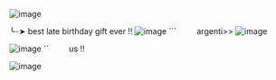 ![image](https://github.com/vampire-cheshire/vampire-cheshire/assets/161101501/67acd4ff-59ad-4efb-8924-c3c832a014f9)

╰┈➤ best late birthday gift ever !!
![image](https://github.com/vampire-cheshire/vampire-cheshire/assets/161101501/e0ddd1f4-b740-42ab-954f-e914b91221bb)
    ```    argenti>>
![image](https://github.com/vampire-cheshire/vampire-cheshire/assets/161101501/d64f9b4b-ecc5-4f05-83f7-d08354ca04ef)


![image](https://github.com/vampire-cheshire/vampire-cheshire/assets/161101501/19b01ab5-ddd5-49a9-bd55-cefc9ea170ba)
    ``    us !!

![image](https://github.com/vampire-cheshire/vampire-cheshire/assets/161101501/f4ecbb60-7adb-407d-954a-ddccc0ceb77c)


<!--
**vampire-cheshire/vampire-cheshire** is a ✨ _special_ ✨ repository because its `README.md` (this file) appears on your GitHub profile.

Here are some ideas to get you started:

- 🔭 I’m currently working on ...
- 🌱 I’m currently learning ...
- 👯 I’m looking to collaborate on ...
- 🤔 I’m looking for help with ...
- 💬 Ask me about ...
- 📫 How to reach me: ...
- 😄 Pronouns: ...
- ⚡ Fun fact: ...
-->
